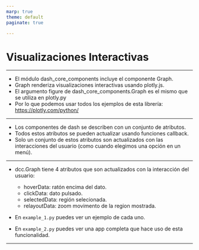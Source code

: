 ```yaml
---
marp: true
theme: default
paginate: true

---
```


# Visualizaciones Interactivas

---


- El módulo dash_core_components incluye el componente Graph.
- Graph renderiza visualizaciones interactivas usando plotly.js.
- El argumento figure de dash_core_components.Graph es el mismo que se utiliza en plotly.py
- Por lo que podemos usar todos los ejemplos de esta librería: https://plotly.com/python/


---
- Los componentes de dash se describen con un conjunto de atributos.
- Todos estos atributos se pueden actualizar usando funciones callback.
- Solo un conjunto de estos atributos son actualizados con las interacciones del usuario (como cuando elegimos una opción en un menú).

---

- dcc.Graph tiene 4 atributos que son actualizados con la interacción del usuario: 
    - hoverData: ratón encima del dato.
    - clickData: dato pulsado.
    - selectedData: región selecionada.
    - relayoutData: zoom movimento de la region mostrada.

- En `example_1.py` puedes ver un ejemplo de cada uno.
- En `example_2.py` puedes ver una app completa que hace uso de esta funcionalidad.
---

